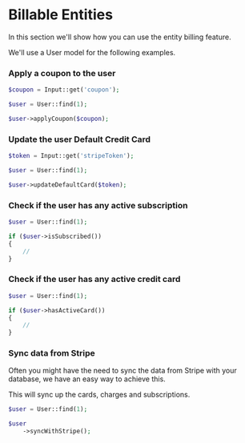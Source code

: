 # Billable Entities

In this section we'll show how you can use the entity billing feature.

We'll use a User model for the following examples.

### Apply a coupon to the user

```php
$coupon = Input::get('coupon');

$user = User::find(1);

$user->applyCoupon($coupon);
```

### Update the user Default Credit Card

```php
$token = Input::get('stripeToken');

$user = User::find(1);

$user->updateDefaultCard($token);
```

### Check if the user has any active subscription

```php
$user = User::find(1);

if ($user->isSubscribed())
{
	//
}
```

### Check if the user has any active credit card

```php
$user = User::find(1);

if ($user->hasActiveCard())
{
	//
}
```

### Sync data from Stripe

Often you might have the need to sync the data from Stripe with your database, we have an easy way to achieve this.

This will sync up the cards, charges and subscriptions.

```php
$user = User::find(1);

$user
	->syncWithStripe();
```
